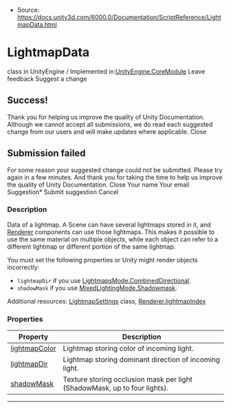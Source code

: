 * Source: https://docs.unity3d.com/6000.0/Documentation/ScriptReference/LightmapData.html

# LightmapData
class in UnityEngine
/
Implemented in:[UnityEngine.CoreModule](https://docs.unity3d.com/6000.0/Documentation/ScriptReference/UnityEngine.CoreModule.html)
Leave feedback
Suggest a change
## Success!
Thank you for helping us improve the quality of Unity Documentation. Although we cannot accept all submissions, we do read each suggested change from our users and will make updates where applicable.
Close
## Submission failed
For some reason your suggested change could not be submitted. Please <a>try again</a> in a few minutes. And thank you for taking the time to help us improve the quality of Unity Documentation.
Close
Your name Your email Suggestion* Submit suggestion
Cancel
### Description
Data of a lightmap.
A Scene can have several lightmaps stored in it, and [Renderer](https://docs.unity3d.com/6000.0/Documentation/ScriptReference/Renderer.html) components can use those lightmaps. This makes it possible to use the same material on multiple objects, while each object can refer to a different lightmap or different portion of the same lightmap.  
  
You must set the following properties or Unity might render objects incorrectly: 
  * `lightmapDir` if you use [LightmapsMode.CombinedDirectional](https://docs.unity3d.com/6000.0/Documentation/ScriptReference/LightmapsMode.CombinedDirectional.html).
  * `shadowMask` if you use [MixedLightingMode.Shadowmask](https://docs.unity3d.com/6000.0/Documentation/ScriptReference/MixedLightingMode.Shadowmask.html).


Additional resources: [LightmapSettings](https://docs.unity3d.com/6000.0/Documentation/ScriptReference/LightmapSettings.html) class, [Renderer.lightmapIndex](https://docs.unity3d.com/6000.0/Documentation/ScriptReference/Renderer-lightmapIndex.html)
### Properties
Property | Description  
---|---  
[lightmapColor](https://docs.unity3d.com/6000.0/Documentation/ScriptReference/LightmapData-lightmapColor.html) | Lightmap storing color of incoming light.  
[lightmapDir](https://docs.unity3d.com/6000.0/Documentation/ScriptReference/LightmapData-lightmapDir.html) | Lightmap storing dominant direction of incoming light.  
[shadowMask](https://docs.unity3d.com/6000.0/Documentation/ScriptReference/LightmapData-shadowMask.html) | Texture storing occlusion mask per light (ShadowMask, up to four lights).  
* * *
